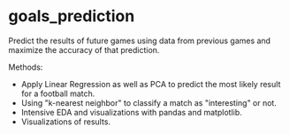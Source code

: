 # goals_prediction
Predict the results of future games using data from previous games and maximize the accuracy of that prediction.  

Methods:  
  * Apply Linear Regression as well as PCA to predict the most likely result for a football match.  
  * Using "k-nearest neighbor" to classify a match as "interesting" or not.  
  * Intensive EDA and visualizations with pandas and matplotlib.
  * Visualizations of results.

 
